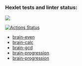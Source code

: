 ### Hexlet tests and linter status:
<a href="https://codeclimate.com/github/Aleksandr-Gurianov/frontend-project-44/maintainability"><img src="https://api.codeclimate.com/v1/badges/899d28396fdd91ae8a98/maintainability" /></a>

[![Actions Status](https://github.com/Aleksandr-Gurianov/frontend-project-44/workflows/hexlet-check/badge.svg)](https://github.com/Aleksandr-Gurianov/frontend-project-44/actions)

<ul>
<li><a href="https://asciinema.org/a/kiJWDHY2gPcPvPftXZFJFbf27">brain-even</a></li>
<li><a href="https://asciinema.org/a/GNzGxWanBkJkDJ0Qd2uK2xbUi">brain-calc</a></li>
<li><a href="https://asciinema.org/a/GXRCnXIhHQKvQVW9XZciXV17b">brain-gcd</a></li>
<li><a href="https://asciinema.org/a/9BjEceBXCsiJVNd8GM2UvbbCc">brain-progression</a></li>
<li><a href="https://asciinema.org/a/j2Js2dIzb0gKuBA9hc7Xv7J8v">brain-progression</a></li>
</ul>

